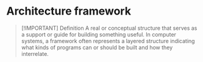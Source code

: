 # Architecture framework

> [!IMPORTANT] Definition
> A real or conceptual structure that serves as a support or guide for building something useful. In computer systems, a framework often represents a layered structure indicating what kinds of programs can or should be built and how they interrelate.